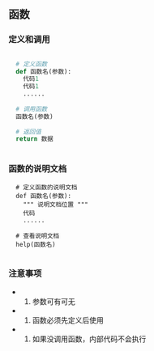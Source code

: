 ## 函数

### 定义和调用
``` python

  # 定义函数
  def 函数名(参数):
    代码1
    代码1
    ......
    
  # 调用函数
  函数名(参数)
  
  # 返回值
  return 数据
  
```

### 函数的说明文档
```
  # 定义函数的说明文档
  def 函数名(参数):
    """ 说明文档位置 """
    代码
    ......
    
  # 查看说明文档
  help(函数名)
  
```

### 注意事项
- 1. 参数可有可无
- 1. 函数必须先定义后使用
- 1. 如果没调用函数，内部代码不会执行
